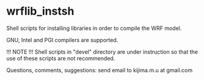 wrflib_instsh
=============

Shell scripts for installing libraries in order to compile the WRF model. 

GNU, Intel and PGI compilers are supported. 


!!! NOTE !!!
Shell scripts in "devel" directory are under instruction so that the use of these scripts are not recommended.


Questions, comments, suggestions:  send email to kijima.m.u at gmail.com
